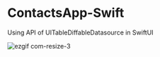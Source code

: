 # ContactsApp-Swift
Using API of UITableDiffableDatasource in SwiftUI

![ezgif com-resize-3](https://user-images.githubusercontent.com/61670926/82119803-abf8b500-9781-11ea-9c67-019140ec6d81.gif)

